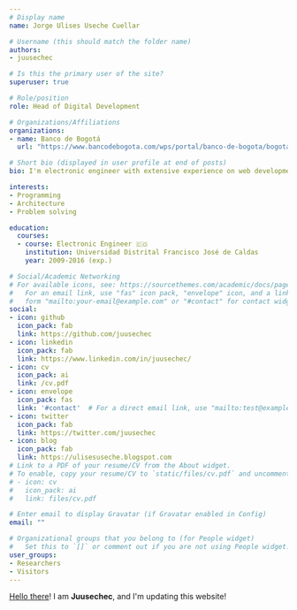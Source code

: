 ```yaml
---
# Display name
name: Jorge Ulises Useche Cuellar

# Username (this should match the folder name)
authors:
- juusechec

# Is this the primary user of the site?
superuser: true

# Role/position
role: Head of Digital Development

# Organizations/Affiliations
organizations:
- name: Banco de Bogotá
  url: "https://www.bancodebogota.com/wps/portal/banco-de-bogota/bogota/nuestra-organizacion/nuestro-banco/historia-mision-vision"

# Short bio (displayed in user profile at end of posts)
bio: I'm electronic engineer with extensive experience on web development, my experiences range from development of server-side and client-side applications for viewing and managing geographic data, development of mobile and web applications in HTML5 (JS and CSS) to creation of web services in languages Java, PHP, Python, GO and .NET languages like C#(MVC with Razor) and others, mainly to manage geographic data and information gathering in the field. Also I'm be able to Manage of PostgreSQL / PostGIS, MySQL, MariaDB, and SQL Server databases. I have abilities such as software integration, GNU/Linux user and manager, scripting for Linux administration in Python or Bash. 

interests:
- Programming
- Architecture
- Problem solving

education:
  courses:
  - course: Electronic Engineer 🇨🇴
    institution: Universidad Distrital Francisco José de Caldas
    year: 2009-2016 (exp.)

# Social/Academic Networking
# For available icons, see: https://sourcethemes.com/academic/docs/page-builder/#icons
#   For an email link, use "fas" icon pack, "envelope" icon, and a link in the
#   form "mailto:your-email@example.com" or "#contact" for contact widget.
social:
- icon: github
  icon_pack: fab
  link: https://github.com/juusechec
- icon: linkedin
  icon_pack: fab
  link: https://www.linkedin.com/in/juusechec/
- icon: cv
  icon_pack: ai
  link: /cv.pdf
- icon: envelope
  icon_pack: fas
  link: '#contact'  # For a direct email link, use "mailto:test@example.org".
- icon: twitter
  icon_pack: fab
  link: https://twitter.com/juusechec
- icon: blog
  icon_pack: fab
  link: https://ulisesuseche.blogspot.com
# Link to a PDF of your resume/CV from the About widget.
# To enable, copy your resume/CV to `static/files/cv.pdf` and uncomment the lines below.
# - icon: cv
#   icon_pack: ai
#   link: files/cv.pdf

# Enter email to display Gravatar (if Gravatar enabled in Config)
email: ""

# Organizational groups that you belong to (for People widget)
#   Set this to `[]` or comment out if you are not using People widget.
user_groups:
- Researchers
- Visitors
---
```


[Hello there](https://knowyourmeme.com/memes/hello-there)! I am **Juusechec**, and I'm updating
this website!
